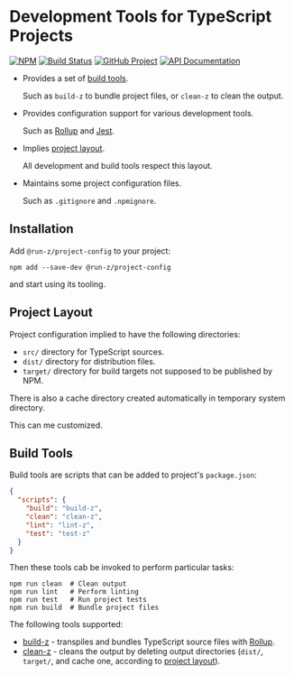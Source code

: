 # Development Tools for TypeScript Projects

[![NPM][npm-image]][npm-url]
[![Build Status][build-status-img]][build-status-link]
[![GitHub Project][github-image]][github-url]
[![API Documentation][api-docs-image]][api documentation]

- Provides a set of [build tools][].

  Such as `build-z` to bundle project files, or `clean-z` to clean the output.

- Provides configuration support for various development tools.

  Such as [Rollup] and [Jest].

- Implies [project layout][].

  All development and build tools respect this layout.

- Maintains some project configuration files.

  Such as `.gitignore` and `.npmignore`.

## Installation

Add `@run-z/project-config` to your project:

```shell
npm add --save-dev @run-z/project-config
```

and start using its tooling.

[npm-image]: https://img.shields.io/npm/v/@run-z/project-config.svg?logo=npm
[npm-url]: https://www.npmjs.com/package/@run-z/project-config
[build-status-img]: https://github.com/run-z/project-config/workflows/Build/badge.svg
[build-status-link]: https://github.com/run-z/project-config/actions?query=workflow:Build
[github-image]: https://img.shields.io/static/v1?logo=github&label=GitHub&message=project&color=informational
[github-url]: https://github.com/run-z/project-config
[api-docs-image]: https://img.shields.io/static/v1?logo=typescript&label=API&message=docs&color=informational
[api documentation]: https://run-z.github.io/project-config
[jest]: https://jestjs.io/
[rollup]: https://rollupjs.org/

## Project Layout

[project layout]: #project-layout

Project configuration implied to have the following directories:

- `src/` directory for TypeScript sources.
- `dist/` directory for distribution files.
- `target/` directory for build targets not supposed to be published by NPM.

There is also a cache directory created automatically in temporary system directory.

This can me customized.

## Build Tools

[build tools]: #build-tools

Build tools are scripts that can be added to project's `package.json`:

```json
{
  "scripts": {
    "build": "build-z",
    "clean": "clean-z",
    "lint": "lint-z",
    "test": "test-z"
  }
}
```

Then these tools cab be invoked to perform particular tasks:

```shell
npm run clean  # Clean output
npm run lint   # Perform linting
npm run test   # Run project tests
npm run build  # Bundle project files
```

The following tools supported:

- [build-z] - transpiles and bundles TypeScript source files with [Rollup].
- [clean-z] - cleans the output by deleting output directories (`dist/`, `target/`, and cache one, according to
  [project layout]).

[build-z]: https://github.com/run-z/project-config/tree/master/doc/build-z.md
[clean-z]: https://github.com/run-z/project-config/tree/master/doc/clean-z.md
